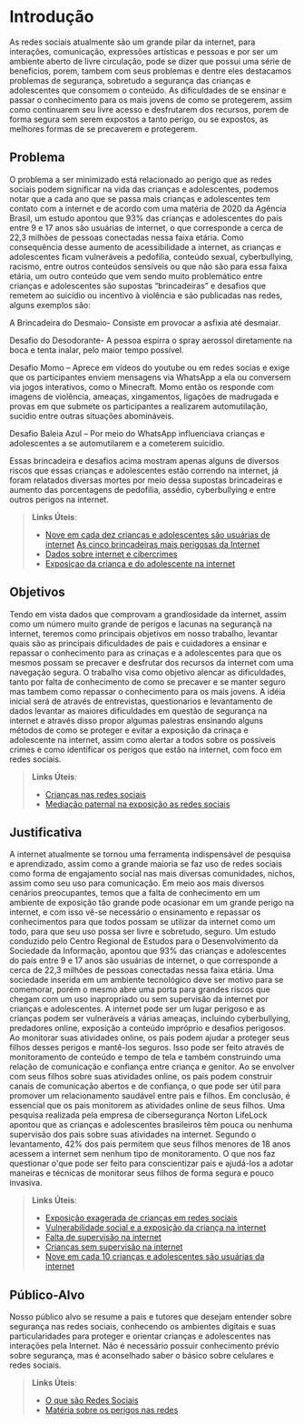 # Introdução

As redes sociais atualmente são um grande pilar da internet, para interações, comunicação, expressões artísticas e pessoas e por ser um ambiente aberto de livre circulação, pode se dizer que possui uma série de beneficios, porem, tambem com seus problemas e dentre eles destacamos problemas de segurança, sobretudo a segurança das crianças e adolescentes que consomem o conteúdo.
As dificuldades de se ensinar e passar o conhecimento para os mais jovens de como se protegerem, assim como continuarem seu livre acesso e desfrutarem dos recursos, porem de forma segura sem serem expostos a tanto perigo, ou se expostos, as melhores formas de se precaverem e protegerem.

## Problema
O problema a ser minimizado está relacionado ao perigo que as redes sociais podem significar na vida das crianças e adolescentes, podemos notar que a cada ano que se passa mais crianças e adolescentes tem contato com a internet e de acordo com uma matéria de 2020 da Agência Brasil, um estudo apontou que 93% das crianças e adolescentes do país entre 9 e 17 anos são usuárias de internet, o que corresponde a cerca de 22,3 milhões de pessoas conectadas nessa faixa etária.
Como consequência desse aumento de acessibilidade a internet, as crianças e adolescentes ficam vulneráveis a pedofilia, conteúdo sexual, cyberbullying, racismo, entre outros conteúdos sensíveis ou que não são para essa faixa etária, um outro conteúdo que vem sendo muito problemático entre crianças e adolescentes são supostas “brincadeiras” e desafios que remetem ao suicídio ou incentivo à violência e são publicadas nas redes, alguns exemplos são:

A Brincadeira do Desmaio- Consiste em provocar a asfixia até desmaiar.

Desafio do Desodorante-  A pessoa espirra o spray aerossol diretamente na boca e tenta inalar, pelo maior tempo possível.

Desafio Momo – Aprece em vídeos do youtube ou em redes socias e exige que os participantes enviem mensagens via WhatsApp a ela ou conversem via jogos interativos, como o Minecraft. Momo então os responde com imagens de violência, ameaças, xingamentos, ligações de madrugada e provas em que submete os participantes a realizarem automutilação, sucídio entre outras situações abomináveis.

Desafio Baleia Azul – Por meio do WhatsApp influenciava crianças e adolescentes a se automutilarem e a cometerem suicídio.

Essas brincadeira e desafios acima mostram apenas alguns de diversos riscos que essas crianças e adolescentes estão correndo na internet, já foram relatados diversas mortes por meio dessa supostas brincadeiras e aumento das porcentagens de pedofilia, assédio, cyberbullying e entre outros perigos na internet. 


> **Links Úteis**:
> - [Nove em cada dez crianças e adolescentes são usuárias de internet](https://agenciabrasil.ebc.com.br/educacao/noticia/2022-08/nove-em-cada-dez-criancas-e-adolescentes-sao-usuarias-de-internet)
> [As cinco brincadeiras mais perigosas da Internet](https://www.agazeta.com.br/revista-ag/comportamento/as-cinco-brincadeiras-mais-perigosas-da-internet-0220)
> - [Dados sobre internet e cibercrimes](https://www.websiterating.com/pt/research/internet-statistics-facts/#chapter-8)
> - [Exposiçao da criança e do adolescente na internet](https://www.gov.br/mdh/pt-br/assuntos/noticias/2020-2/novembro/exposicao-de-criancas-e-adolescentes-na-internet-ocupa-quinta-posicao-no-ranking-de-denuncias-do-disque-100)

## Objetivos

Tendo em vista dados que comprovam a grandiosidade da internet, assim como um número muito grande de perigos e lacunas na segurançã na internet, teremos como principais objetivos em nosso trabalho, levantar quais são as principais dificuldades de pais e cuidadores a ensinar e repassar o conhecimento para as crinaças e a adolescentes para que os mesmos possam se precaver e desfrutar dos recursos da internet com uma navegação segura.
O trabalho visa como objetivo alencar as dificuldades, tanto por falta de conhecimento de como se precaver e se manter seguro mas tambem como repassar o conhecimento para os mais jovens.
A idéia inicial será de através de entrevistas, questionarios e levantamento de dados levantar as maiores dificuldades em questão de segurança na internet e através disso propor algumas palestras ensinando alguns métodos de como se proteger e evitar a exposição da crinaça e adolescente na internet, assim como alertar a todos sobre os possíveis crimes e como identificar os perigos que estão na internet, com foco em redes sociais.

> **Links Úteis**:
> - [Crianças nas redes sociais](http://eventosacademicos.filo.uba.ar/index.php/SCSE/II-2014/paper/view/1978)
> - [Mediação paternal na exposição as redes sociais](https://www.redalyc.org/journal/4518/451870070012/451870070012.pdf)

## Justificativa

A internet atualmente se tornou uma ferramenta indispensável de pesquisa e aprendizado, assim como a grande maioria se faz uso de redes sociais como forma de engajamento social nas mais diversas comunidades, nichos, assim como seu uso para comunicação.
Em meio aos mais diversos cenários preocupantes, temos que a falta de conhecimento em um ambiente de exposição tâo grande pode ocasionar em um grande perigo na internet, e com isso vê-se necessário o ensinamento e repassar os conhecimentos para que todos possam se utilizar da internet como um todo, para que seu uso possa ser livre e sobretudo, seguro. Um estudo conduzido pelo Centro Regional de Estudos para o Desenvolvimento da Sociedade da Informação, apontou que 93% das crianças e adolescentes do país entre 9 e 17 anos são usuárias de internet, o que corresponde a cerca de 22,3 milhões de pessoas conectadas nessa faixa etária. Uma sociedade inserida em um ambiente tecnológico deve ser motivo para se comemorar, porém o mesmo abre uma porta para grandes riscos que chegam com um uso inapropriado ou sem supervisão da internet por crianças e adolescentes. 
A internet pode ser um lugar perigoso e as crianças podem ser vulneráveis a várias ameaças, incluindo cyberbullying, predadores online, exposição a conteúdo impróprio e desafios perigosos. Ao monitorar suas atividades online, os pais podem ajudar a proteger seus filhos desses perigos e mantê-los seguros. Isso pode ser feito através de monitoramento de conteúdo e tempo de tela e também construindo uma relação de comunicação e confiança entre criança e genitor. Ao se envolver com seus filhos sobre suas atividades online, os pais podem construir canais de comunicação abertos e de confiança, o que pode ser útil para promover um relacionamento saudável entre pais e filhos.
Em conclusão, é essencial que os pais monitorem as atividades online de seus filhos.
Uma pesquisa realizada pela empresa de cibersegurança Norton LifeLock apontou que as crianças e adolescentes brasileiros têm pouca ou nenhuma supervisão dos pais sobre suas atividades na internet. Segundo o levantamento, 42% dos pais permitem que seus filhos menores de 18 anos acessem a internet sem nenhum tipo de monitoramento. O que nos faz questionar o'que pode ser feito para conscientizar pais e ajudá-los a adotar maneiras e técnicas de monitorar seus filhos de forma segura e pouco invasiva. 


> **Links Úteis**:
> - [Exposição exagerada de crianças em redes sociais](http://seer.uniacademia.edu.br/index.php/cadernospsicologia/article/view/3145)
> - [Vulnerabilidade social e a exposição da criança na internet](https://www.scielo.br/j/psoc/a/BhpqZsFyTsQ8dsxySqG8tQc/abstract/?lang=pt)
> - [Falta de supervisão na internet](https://canaltech.com.br/seguranca/quase-metade-dos-brasileiros-deixam-filhos-sem-qualquer-supervisao-na-internet-221409/)
> - [Crianças sem supervisão na internet](https://revistacrescer.globo.com/Curiosidades/noticia/2017/02/41-das-criancas-de-6-anos-acessam-internet-sem-supervisao-de-adultos.html)
> - [Nove em cada 10 crianças e adolescentes são usuárias da internet](https://agenciabrasil.ebc.com.br/educacao/noticia/2022-08/nove-em-cada-dez-criancas-e-adolescentes-sao-usuarias-de-internet)

## Público-Alvo

Nosso público alvo se resume a pais e tutores que desejam entender sobre segurança nas redes sociais, conhecendo os ambientes digitais e suas particularidades para proteger e orientar crianças e adolescentes nas interações pela Internet. Não é necessário possuir conhecimento prévio sobre segurança, mas é aconselhado saber o básico sobre celulares e redes sociais.

> **Links Úteis**:
> - [O que são Redes Sociais](https://www.mlabs.com.br/blog/redes-sociais/)
> - [Matéria sobre os perigos nas redes](https://istoe.com.br/os-perigos-das-redes-sociais/)
> 
